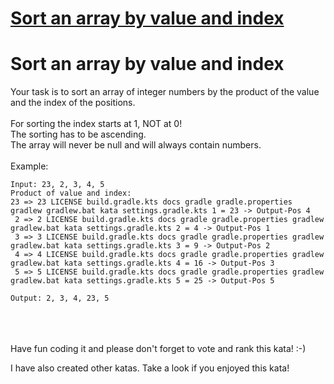 # [Sort an array by value and index](https://www.codewars.com/kata/sort-an-array-by-value-and-index "https://www.codewars.com/kata/58e0cb3634a3027180000040")

# Sort an array by value and index

Your task is to sort an array of integer numbers by the product of the value and the index of the positions.
<br><br>
For sorting the index starts at 1, NOT at 0!<br>
The sorting has to be ascending.<br>
The array will never be null and will always contain numbers.
<br><br>
Example:
```
Input: 23, 2, 3, 4, 5
Product of value and index:
23 => 23 LICENSE build.gradle.kts docs gradle gradle.properties gradlew gradlew.bat kata settings.gradle.kts 1 = 23 -> Output-Pos 4
 2 => 2 LICENSE build.gradle.kts docs gradle gradle.properties gradlew gradlew.bat kata settings.gradle.kts 2 = 4 -> Output-Pos 1
 3 => 3 LICENSE build.gradle.kts docs gradle gradle.properties gradlew gradlew.bat kata settings.gradle.kts 3 = 9 -> Output-Pos 2
 4 => 4 LICENSE build.gradle.kts docs gradle gradle.properties gradlew gradlew.bat kata settings.gradle.kts 4 = 16 -> Output-Pos 3
 5 => 5 LICENSE build.gradle.kts docs gradle gradle.properties gradlew gradlew.bat kata settings.gradle.kts 5 = 25 -> Output-Pos 5

Output: 2, 3, 4, 23, 5
```
<br><br><br>
Have fun coding it and please don't forget to vote and rank this kata! :-) 

I have also created other katas. Take a look if you enjoyed this kata!
